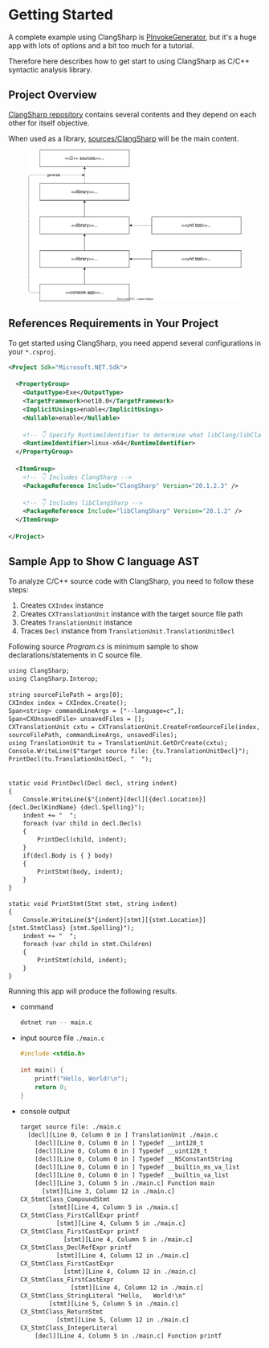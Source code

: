 # Getting Started

A complete example using ClangSharp is [PInvokeGenerator](../../sources/ClangSharpPInvokeGenerator/), but it's a huge app with lots of options and a bit too much for a tutorial.

Therefore here describes how to get start to using ClangSharp as C/C++ syntactic analysis library.

## Project Overview

[ClangSharp repository](../../) contains several contents and they depend on each other for itself objective.

When used as a library, [sources/ClangSharp](../../sources/ClangSharp/) will be the main content.

<figure>
<img src="./img/project-overview.svg" width="480px" />
</figure>

## References Requirements in Your Project

To get started using ClangSharp, you need append several configurations in your `*.csproj`.

```xml
<Project Sdk="Microsoft.NET.Sdk">

  <PropertyGroup>
    <OutputType>Exe</OutputType>
    <TargetFramework>net10.0</TargetFramework>
    <ImplicitUsings>enable</ImplicitUsings>
    <Nullable>enable</Nullable>

    <!-- 👇 Specify RuntimeIdentifier to determine what libClang/libClangSharp runtime version should be installed -->
    <RuntimeIdentifier>linux-x64</RuntimeIdentifier>
  </PropertyGroup>

  <ItemGroup>
    <!-- 👇 Includes ClangSharp -->
    <PackageReference Include="ClangSharp" Version="20.1.2.3" />

    <!-- 👇 Includes libClangSharp -->
    <PackageReference Include="libClangSharp" Version="20.1.2" />
  </ItemGroup>

</Project>
```

## Sample App to Show C language AST

To analyze C/C++ source code with ClangSharp, you need to follow these steps:

1. Creates `CXIndex` instance
2. Creates `CXTranslationUnit` instance with the target source file path
3. Creates `TranslationUnit` instance
4. Traces `Decl` instance from `TranslationUnit.TranslationUnitDecl`

Following source *Program.cs* is minimum sample to show declarations/statements in C source file.

```CSharp
using ClangSharp;
using ClangSharp.Interop;

string sourceFilePath = args[0];
CXIndex index = CXIndex.Create();
Span<string> commandLineArgs = ["--language=c",];
Span<CXUnsavedFile> unsavedFiles = [];
CXTranslationUnit cxtu = CXTranslationUnit.CreateFromSourceFile(index, sourceFilePath, commandLineArgs, unsavedFiles);
using TranslationUnit tu = TranslationUnit.GetOrCreate(cxtu);
Console.WriteLine($"target source file: {tu.TranslationUnitDecl}");
PrintDecl(tu.TranslationUnitDecl, "  ");


static void PrintDecl(Decl decl, string indent)
{
    Console.WriteLine($"{indent}[decl][{decl.Location}] {decl.DeclKindName} {decl.Spelling}");
    indent += "  ";
    foreach (var child in decl.Decls)
    {
        PrintDecl(child, indent);
    }
    if(decl.Body is { } body)
    {
        PrintStmt(body, indent);
    }
}

static void PrintStmt(Stmt stmt, string indent)
{
    Console.WriteLine($"{indent}[stmt][{stmt.Location}] {stmt.StmtClass} {stmt.Spelling}");
    indent += "  ";
    foreach (var child in stmt.Children)
    {
        PrintStmt(child, indent);
    }
}
```

Running this app will produce the following results.

- command

  ```bash
  dotnet run -- main.c
  ```

- input source file `./main.c`

  ```c
  #include <stdio.h>

  int main() {
      printf("Hello, World!\n");
      return 0;
  }
  ```

- console output

  ```plaintext
  target source file: ./main.c
    [decl][Line 0, Column 0 in ] TranslationUnit ./main.c
      [decl][Line 0, Column 0 in ] Typedef __int128_t
      [decl][Line 0, Column 0 in ] Typedef __uint128_t
      [decl][Line 0, Column 0 in ] Typedef __NSConstantString
      [decl][Line 0, Column 0 in ] Typedef __builtin_ms_va_list
      [decl][Line 0, Column 0 in ] Typedef __builtin_va_list
      [decl][Line 3, Column 5 in ./main.c] Function main
        [stmt][Line 3, Column 12 in ./main.c] CX_StmtClass_CompoundStmt
          [stmt][Line 4, Column 5 in ./main.c] CX_StmtClass_FirstCallExpr printf
            [stmt][Line 4, Column 5 in ./main.c] CX_StmtClass_FirstCastExpr printf
              [stmt][Line 4, Column 5 in ./main.c] CX_StmtClass_DeclRefExpr printf
            [stmt][Line 4, Column 12 in ./main.c] CX_StmtClass_FirstCastExpr
              [stmt][Line 4, Column 12 in ./main.c] CX_StmtClass_FirstCastExpr
                [stmt][Line 4, Column 12 in ./main.c] CX_StmtClass_StringLiteral "Hello,   World!\n"
          [stmt][Line 5, Column 5 in ./main.c] CX_StmtClass_ReturnStmt
            [stmt][Line 5, Column 12 in ./main.c] CX_StmtClass_IntegerLiteral
      [decl][Line 4, Column 5 in ./main.c] Function printf
  ```
